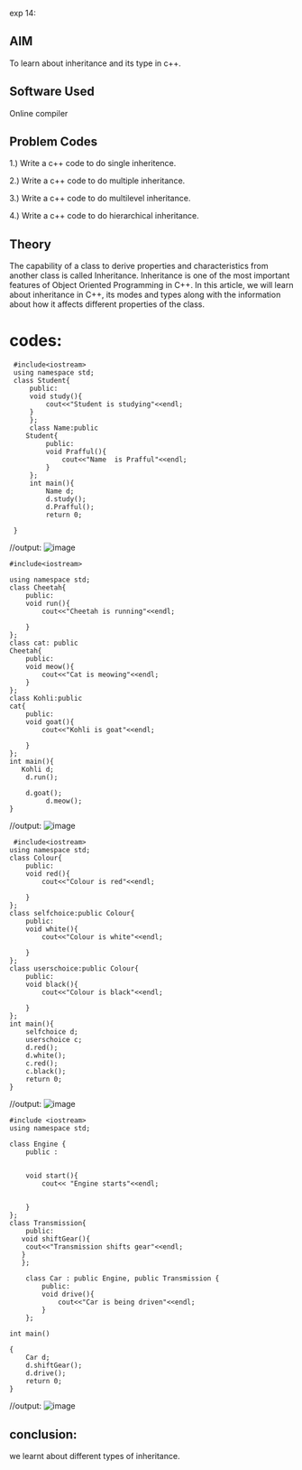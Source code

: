 exp 14:
## AIM
To learn about inheritance and its type in c++.

## Software Used
Online compiler

## Problem Codes
1.) Write a c++ code to do single inheritence.

2.) Write a c++ code to do multiple inheritance.

3.) Write a c++ code to do multilevel inheritance.

4.) Write a c++ code to do hierarchical inheritance.

## Theory
The capability of a class to derive properties and characteristics from another class is called Inheritance. Inheritance is one of the most important features of Object Oriented Programming in C++. In this article, we will learn about inheritance in C++, its modes and types along with the information about how it affects different properties of the class.
# codes:
~~~//Single Inheritance
 #include<iostream>
 using namespace std;
 class Student{
     public:
     void study(){
         cout<<"Student is studying"<<endl;
     }
     };
     class Name:public
    Student{
         public:
         void Prafful(){
             cout<<"Name  is Prafful"<<endl;
         }
     };
     int main(){
         Name d;
         d.study();
         d.Prafful();
         return 0;
     
 }
 ~~~
 //output:
 ![image](https://github.com/user-attachments/assets/e68d790d-3ba2-4d06-a361-03b6bebfefca)

 ~~~//Multilevel Inheritance:
 #include<iostream>
  
 using namespace std;
 class Cheetah{
     public:
     void run(){
         cout<<"Cheetah is running"<<endl;
         
     }
 };
 class cat: public
 Cheetah{
     public:
     void meow(){
         cout<<"Cat is meowing"<<endl;
     }
 };
 class Kohli:public
 cat{
     public:
     void goat(){
         cout<<"Kohli is goat"<<endl;
         
     }
 };
 int main(){
    Kohli d;
     d.run();
     
     d.goat();
          d.meow();
 }
~~~

 //output:
 ![image](https://github.com/user-attachments/assets/cc0597c4-08f2-4ce9-96b0-d7233a21b048)


 ~~~//Hierarchial Inheritance:
  #include<iostream>
 using namespace std;
 class Colour{
     public:
     void red(){
         cout<<"Colour is red"<<endl;
         
     }
 };
 class selfchoice:public Colour{
     public:
     void white(){
         cout<<"Colour is white"<<endl;
         
     }
 };
 class userschoice:public Colour{
     public:
     void black(){
         cout<<"Colour is black"<<endl;
         
     }
 };
 int main(){
     selfchoice d;
     userschoice c;
     d.red();
     d.white();
     c.red();
     c.black();
     return 0;
 }
~~~
//output:
![image](https://github.com/user-attachments/assets/f6fab798-e059-40ff-87a1-984054a30da0)

~~~//Multiple:
#include <iostream>
using namespace std;

class Engine {
    public :


    void start(){
        cout<< "Engine starts"<<endl;
        

    }
};
class Transmission{
    public:
   void shiftGear(){
    cout<<"Transmission shifts gear"<<endl;
   }
   };

    class Car : public Engine, public Transmission {
        public:
        void drive(){
            cout<<"Car is being driven"<<endl;
        }
    };

int main()

{
    Car d;
    d.shiftGear();
    d.drive();
    return 0;
}
~~~
//output:
![image](https://github.com/user-attachments/assets/49a585e8-21b2-407f-bb9f-dcb620e92f6c)

## conclusion:
we learnt about different types of inheritance.
